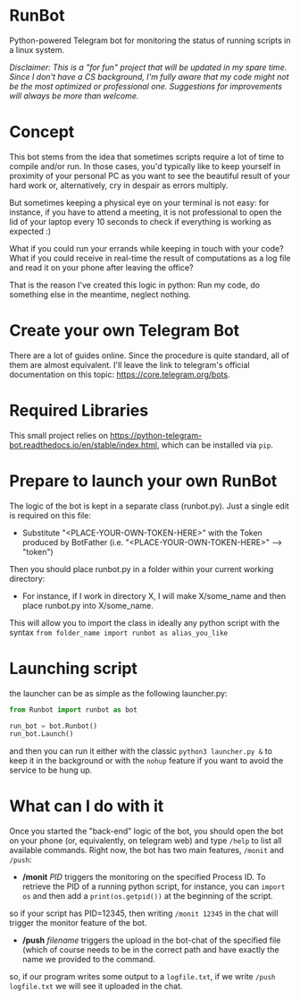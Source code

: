 # RunBot
Python-powered Telegram bot for monitoring the status of running scripts in a linux system.

_Disclaimer: This is a "for fun" project that will be updated in my spare time. Since I don't have a CS background, I'm fully aware that my code might not be the most optimized or professional one. Suggestions for improvements will always be more than welcome._

# Concept
This bot stems from the idea that sometimes scripts require a lot of time to compile and/or run. In those cases, you'd typically like to keep yourself in proximity of your personal PC as you want to see the beautiful result of your hard work or, alternatively, cry in despair as errors multiply. 

But sometimes keeping a physical eye on your terminal is not easy: for instance, if you have to attend a meeting, it is not professional to open the lid of your laptop every 10 seconds to check if everything is working as expected :)

What if you could run your errands while keeping in touch with your code? What if you could receive in real-time the result of computations as a log file and read it on your phone after leaving the office?

That is the reason I've created this logic in python: Run my code, do something else in the meantime, neglect nothing.

# Create your own Telegram Bot
There are a lot of guides online. Since the procedure is quite standard, all of them are almost equivalent.
I'll leave the link to telegram's official documentation on this topic: https://core.telegram.org/bots.

# Required Libraries
This small project relies on https://python-telegram-bot.readthedocs.io/en/stable/index.html, which can be installed via `pip`.

# Prepare to launch your own RunBot
The logic of the bot is kept in a separate class (runbot.py). Just a single edit is required on this file:

- Substitute "\<PLACE-YOUR-OWN-TOKEN-HERE\>" with the Token produced by BotFather (i.e. "\<PLACE-YOUR-OWN-TOKEN-HERE\>" --> "token")

Then you should place runbot.py in a folder within your current working directory:

- For instance, if I work in directory X, I will make X/some_name and then place runbot.py into X/some_name.

This will allow you to import the class in ideally any python script with the syntax `from folder_name import runbot as alias_you_like`

# Launching script
the launcher can be as simple as the following launcher.py:

  ```python
  from Runbot import runbot as bot

  run_bot = bot.Runbot()
  run_bot.Launch()
  ```
and then you can run it either with the classic `python3 launcher.py &` to keep it in the background or with the `nohup` feature if you want to avoid the service to be hung up.

# What can I do with it
Once you started the "back-end" logic of the bot, you should open the bot on your phone (or, equivalently, on telegram web) and type `/help` to list all available commands.
Right now, the bot has two main features, `/monit` and `/push`:

- **/monit** _PID_ triggers the monitoring on the specified Process ID. To retrieve the PID of a running python script, for instance, you can `import os` and then add a `print(os.getpid())` at the beginning of the script.

so if your script has PID=12345, then writing `/monit 12345` in the chat will trigger the monitor feature of the bot.

- **/push** _filename_ triggers the upload in the bot-chat of the specified file (which of course needs to be in the correct path and have exactly the name we provided to the command.

so, if our program writes some output to a `logfile.txt`, if we write `/push logfile.txt` we will see it uploaded in the chat.
